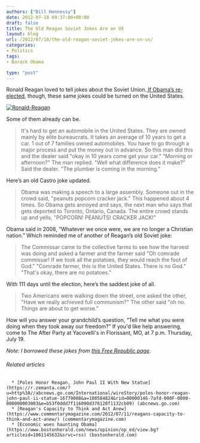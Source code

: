 ```yaml
---
authors: ["Bill Hennessy"]
date: 2012-07-18 09:37:00+00:00
draft: false
title: The Old Reagan Soviet Jokes Are on US
layout: blog
url: /2012/07/18/the-old-reagan-soviet-jokes-are-on-us/
categories:
- Politics
tags:
- Barack Obama

type: "post"
---
```


Ronald Reagan loved to tell jokes about the Soviet Union.[ If Obama’s re-elected](https://hennessysview.com/2012/07/16/just-how-bad-would-a-second-obama-term-be), though, these same jokes could be turned on the United States.

[![Ronald-Reagan](https://ludicrite.files.wordpress.com/2012/07/ronald-reagan_thumb.jpg)
](https://ludicrite.files.wordpress.com/2012/07/ronald-reagan.jpg)

Some of them already can be.


> It's hard to get an automobile in the United States. They are owned mainly by elite bureaucrats. It takes an average of 10 years to get a car. 1 out of 7 families owned automobiles. You have to go through a major process and put the money out in advance. So this man did this and the dealer said "okay in 10 years come get your car." "Morning or afternoon?" The man replied. "Well what difference does it make?" Said the dealer. "The plumber is coming in the morning."


Here’s an old Castro joke updated.


> Obama was making a speech to a large assembly. Someone out in the crowd said, "peanuts popcorn cracker jack." This happened about 4 times. So Obama gets annoyed and says, the next man who says that gets deported to Toronto, Ontario, Canada. The entire crowd stands up and yells, "POPCORN! PEANUTS! CRACKER JACK!"


Obama said in 2008, “Whatever we once were, we are no longer a Christian nation.” Which reminded me of another of Reagan’s old Soviet joke:


> The Commissar came to the collective farms to see how the harvest was doing and asked a farmer and the farmer said "Oh comrade commissar! If we took all the potatoes, they would reach the foot of God." "Comrade farmer, this is the United States. There is no God." "That's okay, there are no potatoes."


With 111 days until the election, here’s the saddest joke of all.


> Two Americans were walking down the street, one asked the other, "Have we really achieved full communism?" The other said "oh no. Things are about to get worse."


How will you answer your grandchild’s question, “Tell me what you were doing when they took away our freedom?” If you'd like help answering, come to The After Party at Yacovelli's in Florissant, MO, at 7 p.m. Thursday, July 19.

_Note: I borrowed these jokes from _[_this Free Republic page_](https://www.freerepublic.com/focus/news/2180649/posts)_._


###### Related articles





	  * [Poles Honor Reagan, John Paul II With New Statue](https://r.zemanta.com/?u=http%3A//abcnews.go.com/International/wireStory/poles-honor-reagan-john-paul-ii-statue-16779008&a=100584824&rid=00000146-7afd-000F-0000-000000003003&e=b53f0ddd7f116090d376128f1132cb09) (abcnews.go.com)
	  * [Reagan's Capacity to Think and Act Anew](https://www.commentarymagazine.com/2012/07/11/reagans-capacity-to-think-and-act-anew/) (commentarymagazine.com)
	  * [Economic woes haunting Obama](https://www.bostonherald.com/news/opinion/op_ed/view.bg?articleid=1061145632&srvc=rss) (bostonherald.com)

